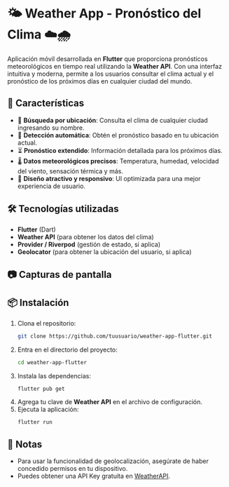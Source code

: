 
# 🌤️ Weather App - Pronóstico del Clima ☁️🌧️  

Aplicación móvil desarrollada en **Flutter** que proporciona pronósticos meteorológicos en tiempo real utilizando la **Weather API**. Con una interfaz intuitiva y moderna, permite a los usuarios consultar el clima actual y el pronóstico de los próximos días en cualquier ciudad del mundo.  

## 🚀 Características  
- 📍 **Búsqueda por ubicación**: Consulta el clima de cualquier ciudad ingresando su nombre.  
- 📡 **Detección automática**: Obtén el pronóstico basado en tu ubicación actual.  
- ⏳ **Pronóstico extendido**: Información detallada para los próximos días.  
- 🌡️ **Datos meteorológicos precisos**: Temperatura, humedad, velocidad del viento, sensación térmica y más.  
- 🎨 **Diseño atractivo y responsivo**: UI optimizada para una mejor experiencia de usuario.  

## 🛠️ Tecnologías utilizadas  
- **Flutter** (Dart)  
- **Weather API** (para obtener los datos del clima)  
- **Provider / Riverpod** (gestión de estado, si aplica)  
- **Geolocator** (para obtener la ubicación del usuario, si aplica)  

## 📷 Capturas de pantalla  


## 📦 Instalación  
1. Clona el repositorio:  
   ```bash
   git clone https://github.com/tuusuario/weather-app-flutter.git
   ```  
2. Entra en el directorio del proyecto:  
   ```bash
   cd weather-app-flutter
   ```  
3. Instala las dependencias:  
   ```bash
   flutter pub get
   ```  
4. Agrega tu clave de **Weather API** en el archivo de configuración.  
5. Ejecuta la aplicación:  
   ```bash
   flutter run
   ```  

## 📌 Notas  
- Para usar la funcionalidad de geolocalización, asegúrate de haber concedido permisos en tu dispositivo.  
- Puedes obtener una API Key gratuita en [WeatherAPI](https://www.weatherapi.com/).  
